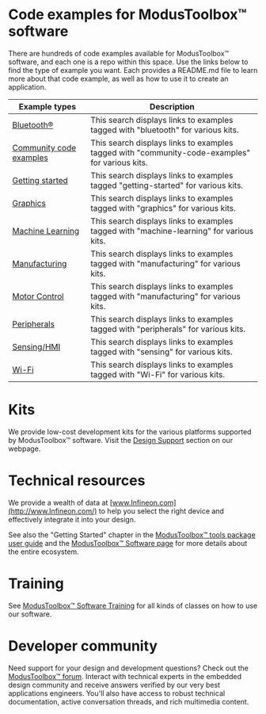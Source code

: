 # Code examples for ModusToolbox™ software

There are hundreds of code examples available for ModusToolbox™ software, and each one is a repo within this space. Use the links below to find the type of example you want. Each provides a README.md file to learn more about that code example, as well as how to use it to create an application.

| Example types | Description |
| ----- | ----- |
| [Bluetooth®](https://github.com/orgs/Infineon/repositories?q=topic%3Abluetooth&type=all&language=&sort=) | This search displays links to examples tagged with "bluetooth" for various kits. |
| [Community code examples](https://github.com/orgs/Infineon/repositories?q=topic%3Acommunity-code-examples&type=all&language=&sort=) | This search displays links to examples tagged with "community-code-examples" for various kits. |
| [Getting started](https://github.com/orgs/Infineon/repositories?q=topic%3Agetting-started&type=all&language=&sort=) | This search displays links to examples tagged "getting-started" for various kits. |
| [Graphics](https://github.com/orgs/Infineon/repositories?q=topic%3Agraphics&type=all&language=&sort=) | This search displays links to examples tagged with "graphics" for various kits. |
| [Machine Learning](https://github.com/orgs/Infineon/repositories?q=topic%3Amachine-learning&type=all&language=&sort=) | This search displays links to examples tagged with "machine-learning" for various kits. |
| [Manufacturing](https://github.com/orgs/Infineon/repositories?q=topic%3Amanufacturing&type=all&language=&sort=) | This search displays links to examples tagged with "manufacturing" for various kits. |
| [Motor Control](https://github.com/orgs/Infineon/repositories?q=topic%3Amotor-control&type=all&language=&sort=) | This search displays links to examples tagged with "manufacturing" for various kits. |
| [Peripherals](https://github.com/orgs/Infineon/repositories?q=topic%3Aperipherals&type=all&language=&sort=) | This search displays links to examples tagged with "peripherals" for various kits. |
| [Sensing/HMI](https://github.com/orgs/Infineon/repositories?q=topic%3Asensing&type=all&language=&sort=) | This search displays links to examples tagged with "sensing" for various kits. |
| [Wi-Fi](https://github.com/orgs/Infineon/repositories?q=topic%3Awi-fi&type=all&language=&sort=) | This search displays links to examples tagged with "Wi-Fi" for various kits. |


# Kits
We provide low-cost development kits for the various platforms supported by ModusToolbox™ software. Visit the [Design Support](https://www.infineon.com/cms/en/design-support/tools/sdk/modustoolbox-software/#!designsupport) section on our webpage.

# Technical resources
We provide a wealth of data at [www.Infineon.com](http://www.Infineon.com/) to help you select the right device and effectively integrate it into your design.

See also the "Getting Started" chapter in the [ModusToolbox™ tools package user guide](http://www.Infineon.com/ModusToolboxUserGuide) and the [ModusToolbox™ Software page](https://github.com/Infineon/modustoolbox-software) for more details about the entire ecosystem.

# Training
See [ModusToolbox™ Software Training](https://github.com/Infineon/training-modustoolbox) for all kinds of classes on how to use our software.

# Developer community 
Need support for your design and development questions? Check out the [ModusToolbox™ forum](https://community.infineon.com/t5/ModusToolbox/ct-p/ModusToolbox). Interact with technical experts in the embedded design community and receive answers verified by our very best applications engineers. You'll also have access to robust technical documentation, active conversation threads, and rich multimedia content.

